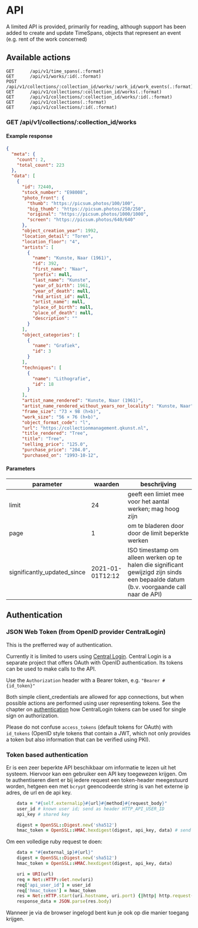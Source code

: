 # API

A limited API is provided, primarily for reading, although support has been added to create and update TimeSpans, objects that represent an event (e.g. rent of the work concerned)

## Available actions

    GET      /api/v1/time_spans(.:format)
    GET      /api/v1/works/:id(.:format)
    POST     /api/v1/collections/:collection_id/works/:work_id/work_events(.:format)
    GET      /api/v1/collections/:collection_id/works(.:format)
    GET      /api/v1/collections/:collection_id/works/:id(.:format)
    GET      /api/v1/collections(.:format)
    GET      /api/v1/collections/:id(.:format)

### GET /api/v1/collections/:collection_id/works

#### Example response

```json
{
  "meta": {
    "count": 2,
    "total_count": 223
  },
  "data": [
    {
      "id": 72440,
      "stock_number": "E98008",
      "photo_front": {
        "thumb": "https://picsum.photos/100/100",
        "big_thumb": "https://picsum.photos/250/250",
        "original": "https://picsum.photos/1000/1000",
        "screen": "https://picsum.photos/640/640"
      },
      "object_creation_year": 1992,
      "location_detail": "Toren",
      "location_floor": "4",
      "artists": [
        {
          "name": "Kunste, Naar (1961)",
          "id": 392,
          "first_name": "Naar",
          "prefix": null,
          "last_name": "Kunste",
          "year_of_birth": 1961,
          "year_of_death": null,
          "rkd_artist_id": null,
          "artist_name": null,
          "place_of_birth": null,
          "place_of_death": null,
          "description": ""
        }
      ],
      "object_categories": [
        {
          "name": "Grafiek",
          "id": 3
        }
      ],
      "techniques": [
        {
          "name": "Lithografie",
          "id": 18
        }
      ],
      "artist_name_rendered": "Kunste, Naar (1961)",
      "artist_name_rendered_without_years_nor_locality": "Kunste, Naar",
      "frame_size": "73 × 98 (h×b)",
      "work_size": "56 × 76 (h×b)",
      "object_format_code": "l",
      "url": "https://collectionmanagement.qkunst.nl",
      "title_rendered": "Tree",
      "title": "Tree",
      "selling_price": "125.0",
      "purchase_price": "204.0",
      "purchased_on": "1993-10-12",

```

#### Parameters

| parameter                   | waarden          | beschrijving |
|-----------------------------|------------------|--------------|
| limit                       | 24               | geeft een limiet mee voor het aantal werken; mag hoog zijn |
| page                        | 1                | om te bladeren door door de limit beperkte werken |
| significantly_updated_since | 2021-01-01T12:12 | ISO timestamp om alleen werken op te halen die significant gewijzigd zijn sinds een bepaalde datum (b.v. voorgaande call naar de API) |

## Authentication

### JSON Web Token (from OpenID provider CentralLogin)

This is the prefferred way of authentication.

Currently it is limited to users using [Central Login](https://murb.nl/blog?tags=CentralLogin). Central Login is a separate project that offers OAuth with OpenID authentication. Its tokens can be used to make calls to the API.

Use the `Authorization` header with a Bearer token, e.g. `"Bearer #{id_token}"`

Both simple client_credentials are allowed for app connections, but when possible actions are performed using user representing tokens. See the chapter on [authentication](authentication.md) how CentralLogin tokens can be used for single sign on authorization.

Please do not confuse `access_tokens` (default tokens for OAuth) with `id_tokens` (OpenID style tokens that contain a JWT, which not only provides a token but also information that can be verified using PKI).

### Token based authentication

Er is een zeer beperkte API beschikbaar om informatie te lezen uit het systeem. Hiervoor kan een gebruiker een API key toegewezen krijgen. Om te authentiseren dient er bij iedere request een token-header meegestuurd worden, hetgeen een met `bcrypt` geencodeerde string is van het externe ip adres, de url en de api key.

```ruby
    data = "#{self.externalip}#{url}#{method}#{request_body}"
    user_id # known user id; send as header HTTP_API_USER_ID
    api_key # shared key

    digest = OpenSSL::Digest.new('sha512')
    hmac_token = OpenSSL::HMAC.hexdigest(digest, api_key, data) # send as HTTP_HMAC_TOKEN
```

Om een volledige ruby request te doen:

```ruby
    data = "#{external_ip}#{url}"
    digest = OpenSSL::Digest.new('sha512')
    hmac_token = OpenSSL::HMAC.hexdigest(digest, api_key, data)

    uri = URI(url)
    req = Net::HTTP::Get.new(uri)
    req['api_user_id'] = user_id
    req['hmac_token'] = hmac_token
    res = Net::HTTP.start(uri.hostname, uri.port) {|http| http.request(req) }
    response_data = JSON.parse(res.body)
```

Wanneer je via de browser ingelogd bent kun je ook op die manier toegang krijgen.
